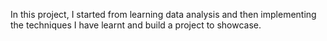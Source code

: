 In this project, I started from learning data analysis and then implementing the techniques I have learnt and build a project to showcase.
